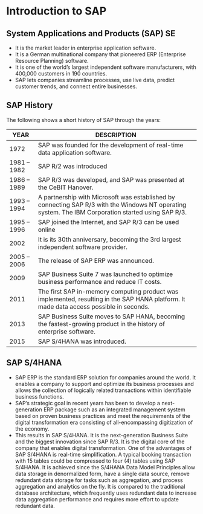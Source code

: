 # Introduction to SAP

## System Applications and Products (SAP) SE 
- It is the market leader in enterprise application software.
- It is a German multinational company that pioneered ERP (Enterprise Resource Planning) software.
- It is one of the world’s largest independent software manufacturers, with 400,000 customers in 190 countries.
- SAP lets companies streamline processes, use live data, predict customer trends, and connect entire businesses.

## SAP History
The following shows a short history of SAP through the years:

| YEAR | DESCRIPTION |
|------|-------------|
| 1972 | SAP was founded for the development of real-time data application software. |
| 1981 – 1982 | SAP R/2 was introduced |
| 1986 – 1989 | SAP R/3 was developed, and SAP was presented at the CeBIT Hanover. |
| 1993 – 1994 | A partnership with Microsoft was established by connecting SAP R/3 with the Windows NT operating system. The IBM Corporation started using SAP R/3. |
| 1995 – 1996 | SAP joined the Internet, and SAP R/3 can be used online |
| 2002 | It is its 30th anniversary, becoming the 3rd largest independent software provider. |
| 2005 – 2006 | The release of SAP ERP was announced. |
| 2009 | SAP Business Suite 7 was launched to optimize business performance and reduce IT costs. |
| 2011 | The first SAP in-memory computing product was implemented, resulting in the SAP HANA platform. It made data access possible in seconds. |
| 2013 | SAP Business Suite moves to SAP HANA, becoming the fastest-growing product in the history of enterprise software. |
| 2015 | SAP S/4HANA was introduced. |

## SAP S/4HANA
- SAP ERP is the standard ERP solution for companies around the world. It enables a company to support and
optimize its business processes and allows the collection of logically related transactions within identifiable
business functions.
- SAP’s strategic goal in recent years has been to develop a next-generation ERP package such as an integrated
management system based on proven business practices and meet the requirements of the digital
transformation era consisting of all-encompassing digitization of the economy.
- This results in SAP S/4HANA. It is the next-generation Business Suite and the biggest innovation since SAP R/3.
It is the digital core of the company that enables digital transformation.
One of the advantages of SAP S/4HANA is real-time simplification. A typical booking transaction with 15 tables
could be compressed to four (4) tables using SAP S/4HANA. It is achieved since the S/4HANA Data Model
Principles allow data storage in denormalized form, have a single data source, remove redundant data storage
for tasks such as aggregation, and process aggregation and analytics on the fly. It is compared to the traditional
database architecture, which frequently uses redundant data to increase data aggregation performance and
requires more effort to update redundant data. 
